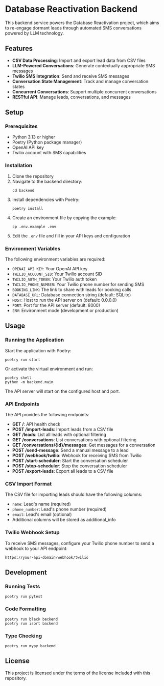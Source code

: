 # Database Reactivation Backend

This backend service powers the Database Reactivation project, which aims to re-engage dormant leads through automated SMS conversations powered by LLM technology.

## Features

- **CSV Data Processing**: Import and export lead data from CSV files
- **LLM-Powered Conversations**: Generate contextually appropriate SMS messages
- **Twilio SMS Integration**: Send and receive SMS messages
- **Conversation State Management**: Track and manage conversation states
- **Concurrent Conversations**: Support multiple concurrent conversations
- **RESTful API**: Manage leads, conversations, and messages

## Setup

### Prerequisites

- Python 3.13 or higher
- Poetry (Python package manager)
- OpenAI API key
- Twilio account with SMS capabilities

### Installation

1. Clone the repository
2. Navigate to the backend directory:
   ```
   cd backend
   ```
3. Install dependencies with Poetry:
   ```
   poetry install
   ```
4. Create an environment file by copying the example:
   ```
   cp .env.example .env
   ```
5. Edit the `.env` file and fill in your API keys and configuration

### Environment Variables

The following environment variables are required:

- `OPENAI_API_KEY`: Your OpenAI API key
- `TWILIO_ACCOUNT_SID`: Your Twilio account SID
- `TWILIO_AUTH_TOKEN`: Your Twilio auth token
- `TWILIO_PHONE_NUMBER`: Your Twilio phone number for sending SMS
- `BOOKING_LINK`: The link to share with leads for booking calls
- `DATABASE_URL`: Database connection string (default: SQLite)
- `HOST`: Host to run the API server on (default: 0.0.0.0)
- `PORT`: Port for the API server (default: 8000)
- `ENV`: Environment mode (development or production)

## Usage

### Running the Application

Start the application with Poetry:

```
poetry run start
```

Or activate the virtual environment and run:

```
poetry shell
python -m backend.main
```

The API server will start on the configured host and port.

### API Endpoints

The API provides the following endpoints:

- **GET /**: API health check
- **POST /import-leads**: Import leads from a CSV file
- **GET /leads**: List all leads with optional filtering
- **GET /conversations**: List conversations with optional filtering
- **GET /conversations/{id}/messages**: Get messages for a conversation
- **POST /send-message**: Send a manual message to a lead
- **POST /webhook/twilio**: Webhook for receiving SMS from Twilio
- **POST /start-scheduler**: Start the conversation scheduler
- **POST /stop-scheduler**: Stop the conversation scheduler
- **POST /export-leads**: Export all leads to a CSV file

### CSV Import Format

The CSV file for importing leads should have the following columns:

- `name`: Lead's name (required)
- `phone_number`: Lead's phone number (required)
- `email`: Lead's email (optional)
- Additional columns will be stored as additional_info

### Twilio Webhook Setup

To receive SMS messages, configure your Twilio phone number to send a webhook to your API endpoint:

```
https://your-api-domain/webhook/twilio
```

## Development

### Running Tests

```
poetry run pytest
```

### Code Formatting

```
poetry run black backend
poetry run isort backend
```

### Type Checking

```
poetry run mypy backend
```

## License

This project is licensed under the terms of the license included with this repository.
